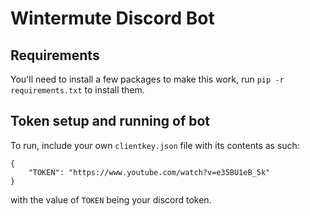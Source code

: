# Wintermute Discord Bot

## Requirements

You'll need to install a few packages to make this work, run `pip -r
requirements.txt` to install them.

## Token setup and running of bot
To run, include your own `clientkey.json` file with its contents as such:

```
{
    "TOKEN": "https://www.youtube.com/watch?v=e35BU1eB_5k"
}
```

with the value of `TOKEN` being your discord token.
